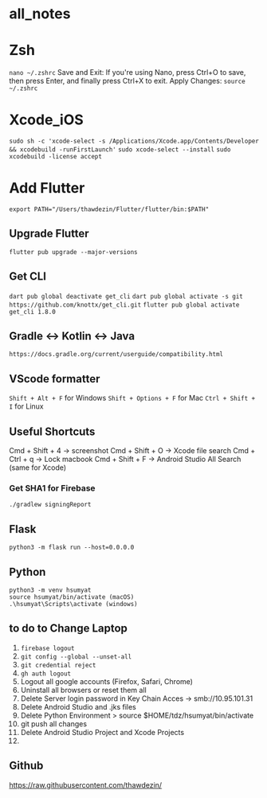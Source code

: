 # all_notes

# Zsh
```nano ~/.zshrc```
Save and Exit:
If you're using Nano, press Ctrl+O to save, then press Enter, and finally press Ctrl+X to exit.
Apply Changes:
```source ~/.zshrc```

# Xcode_iOS
``` sudo sh -c 'xcode-select -s /Applications/Xcode.app/Contents/Developer && xcodebuild -runFirstLaunch' ``` 
``` sudo xcode-select --install ```
``` sudo xcodebuild -license accept ```

# Add Flutter

``` export PATH="/Users/thawdezin/Flutter/flutter/bin:$PATH" ```

## Upgrade Flutter
``` flutter pub upgrade --major-versions ```

## Get CLI
``` dart pub global deactivate get_cli ```
``` dart pub global activate -s git https://github.com/knottx/get_cli.git ```
``` flutter pub global activate get_cli 1.8.0 ```

## Gradle <-> Kotlin <-> Java
``` https://docs.gradle.org/current/userguide/compatibility.html ```

## VScode formatter
``` Shift + Alt + F ``` for Windows 
``` Shift + Options + F ``` for Mac
``` Ctrl + Shift + I ``` for Linux

## Useful Shortcuts

Cmd + Shift + 4 -> screenshot
Cmd + Shift + O -> Xcode file search
Cmd + Ctrl + q -> Lock macbook
Cmd + Shift + F -> Android Studio All Search (same for Xcode)

### Get SHA1 for Firebase
``` ./gradlew signingReport ```

## Flask
``` python3 -m flask run --host=0.0.0.0 ```

## Python

```
python3 -m venv hsumyat
source hsumyat/bin/activate (macOS)
.\hsumyat\Scripts\activate (windows)
```

## to do to Change Laptop

1. ``` firebase logout ```
2. ``` git config --global --unset-all ```
3. ``` git credential reject ```
4. ``` gh auth logout ```
5. Logout all google accounts (Firefox, Safari, Chrome)
6. Uninstall all browsers or reset them all
7. Delete Server login password in Key Chain Acces -> smb://10.95.101.31
8. Delete Android Studio and .jks files
9. Delete Python Environment > source $HOME/tdz/hsumyat/bin/activate
10. git push all changes
11. Delete Android Studio Project and Xcode Projects
12. 


## Github

https://raw.githubusercontent.com/thawdezin/
